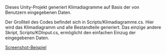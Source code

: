 Dieses Unity-Projekt generiert Klimadiagramme auf Basis der von Benutzern eingegebenen Daten.

Der Großteil des Codes befindet sich in Scripts/Klimadiagramme.cs. Hier wird das Klimadiagramm und alle Bestandteile generiert. 
Das einzige andere Skript, Scripts/KDInput.cs, ermöglicht den einfachen Einzug der eingegebenen Daten.

[Screenshot-Beispiel](examplescreenshot.png)